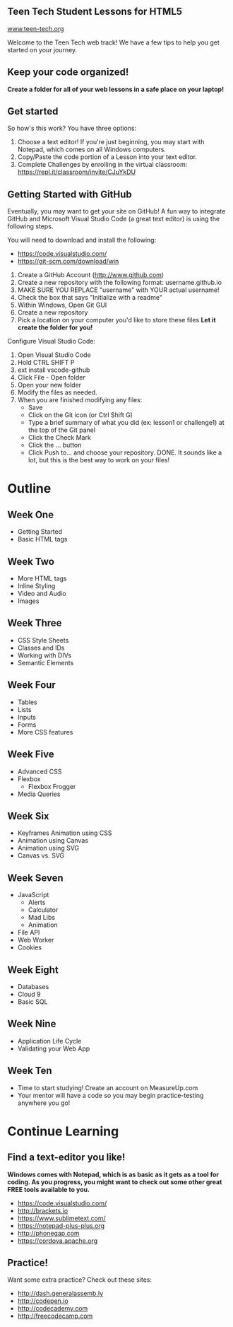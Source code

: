 ## Teen Tech Student Lessons for HTML5 
www.teen-tech.org


Welcome to the Teen Tech web track!  We have a few tips to help you get started on your journey.

## Keep your code organized!
**Create a folder for all of your web lessons in a safe place on your laptop!**

## Get started
So how's this work? You have three options:

1. Choose a text editor!  If you're just beginning, you may start with Notepad, which comes on all Windows computers.
2. Copy/Paste the code portion of a Lesson into your text editor.
3. Complete Challenges by enrolling in the virtual classroom: https://repl.it/classroom/invite/CJuYkDU



## Getting Started with GitHub
Eventually, you may want to get your site on GitHub!  A fun way to integrate GitHub and Microsoft Visual Studio Code (a great text editor) is using the following steps.

You will need to download and install the following:
* https://code.visualstudio.com/
* https://git-scm.com/download/win

1. Create a GitHub Account (http://www.github.com)
2. Create a new repository with the following format: username.github.io
3. MAKE SURE YOU REPLACE "username" with YOUR actual username!
4. Check the box that says "Initialize with a readme"
5. Within Windows, Open Git GUI
6. Create a new repository
7. Pick a location on your computer you'd like to store these files **Let it create the folder for you!**

Configure Visual Studio Code:
1. Open Visual Studio Code
2. Hold CTRL SHIFT P
3. ext install vscode-github
4. Click File - Open folder
5. Open your new folder
6. Modify the files as needed.
7. When you are finished modifying any files:
    * Save
    * Click on the Git icon (or Ctrl Shift G)
    * Type a brief summary of what you did (ex: lesson1 or challenge1) at the top of the Git panel
    * Click the Check Mark
    * Click the ... button
    * Click Push to... and choose your repository. DONE.
It sounds like a lot, but this is the best way to work on your files!

# Outline

## Week One
* Getting Started
* Basic HTML tags

## Week Two
* More HTML tags
* Inline Styling
* Video and Audio
* Images

## Week Three
* CSS Style Sheets
* Classes and IDs
* Working with DIVs
* Semantic Elements

## Week Four
* Tables
* Lists
* Inputs
* Forms
* More CSS features

## Week Five
* Advanced CSS
* Flexbox
    * Flexbox Frogger
* Media Queries

## Week Six
* Keyframes Animation using CSS
* Animation using Canvas
* Animation using SVG
* Canvas vs. SVG

## Week Seven
* JavaScript
    * Alerts
    * Calculator
    * Mad Libs
    * Animation
* File API
* Web Worker
* Cookies

## Week Eight
* Databases
* Cloud 9
* Basic SQL

## Week Nine
* Application Life Cycle
* Validating your Web App

## Week Ten
* Time to start studying!  Create an account on MeasureUp.com 
* Your mentor will have a code so you may begin practice-testing anywhere you go!


# Continue Learning

## Find a text-editor you like!
**Windows comes with Notepad, which is as basic as it gets as a tool for coding. As you progress, you might want to check out some other great FREE tools available to you.**
* https://code.visualstudio.com/
* http://brackets.io
* https://www.sublimetext.com/
* https://notepad-plus-plus.org
* http://phonegap.com
* https://cordova.apache.org

## Practice!

Want some extra practice?  Check out these sites:
* http://dash.generalassemb.ly 
* http://codepen.io
* http://codecademy.com
* http://freecodecamp.com
